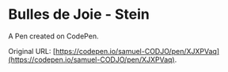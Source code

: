 # Bulles de Joie - Stein

A Pen created on CodePen.

Original URL: [https://codepen.io/samuel-CODJO/pen/XJXPVaq](https://codepen.io/samuel-CODJO/pen/XJXPVaq).

